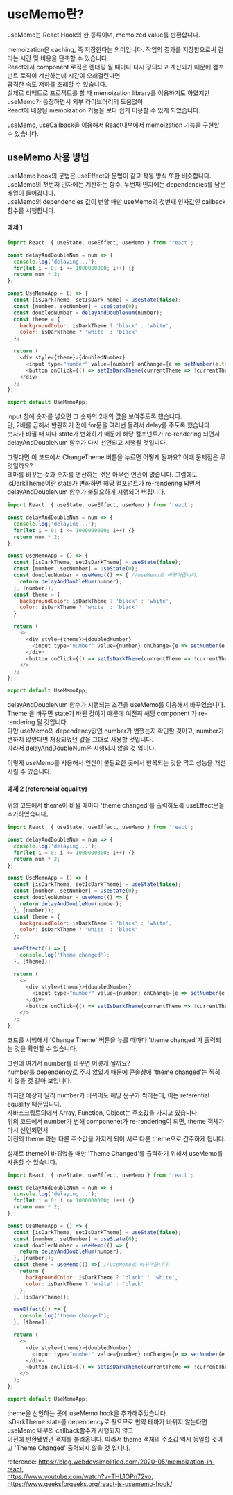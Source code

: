 # useMemo란?

useMemo는 React Hook의 한 종류이며, memoized value를 반환합니다.   

memoization은 caching, 즉 저장한다는 의미입니다. 작업의 결과를 저장함으로써 걸리는 시간 및 비용을 단축할 수 있습니다.    
React에서 component 로직은 렌더링 될 때마다 다시 정의되고 계산되기 때문에 컴포넌트 로직이 계산하는데 시간이 오래걸린다면   
급격한 속도 저하를 초래할 수 있습니다.   
실제로 리엑트로 프로젝트를 할 때 memoization library를 이용하기도 하였지만 useMemo가 등장하면서 외부 라이브러리의 도움없이   
React에 내장된 memoization 기능을 보다 쉽게 이용할 수 있게 되었습니다.

useMemo, useCallback을 이용해서 React내부에서 memoization 기능을 구현할 수 있습니다.

## useMemo 사용 방법

useMemo hook의 문법은 useEffect와 문법이 같고 작동 방식 또한 비슷합니다.   
useMemo의 첫번째 인자에는 계산하는 함수, 두번째 인자에는 dependencies를 담은 배열이 들어갑니다.   
useMemo의 dependencies 값이 변할 때만 useMemo의 첫번째 인자값인 callback함수를 시행합니다.   

#### 예제 1

```javascript
import React, { useState, useEffect, useMemo } from 'react';

const delayAndDoubleNum = num => {
  console.log('delaying...');
  for(let i = 0; i <= 1000000000; i++) {}
  return num * 2;
};

const UseMemoApp = () => {
  const [isDarkTheme, setIsDarkTheme] = useState(false);
  const [number, setNumber] = useState(0);
  const doubledNumber = delayAndDoubleNum(number);
  const theme = {
    backgroundColor: isDarkTheme ? 'black' : 'white',
    color: isDarkTheme ? 'white' : 'black'
  };

  return (
    <div style={theme}>{doubledNumber}
      <input type="number" value={number} onChange={e => setNumber(e.target.value)}/>
      <button onClick={() => setIsDarkTheme(currentTheme => !currentTheme)}>Change Theme</button>
    </div>
  );
};

export default UseMemoApp;

```
input 창에 숫자를 넣으면 그 숫자의 2배의 값을 보여주도록 했습니다.   
단, 2배를 곱해서 반환하기 전에 for문을 여러번 돌려서 delay를 주도록 했습니다.   
숫자가 바뀔 때 마다 state가 변화하기 때문에 해당 컴포넌트가 re-rendering 되면서 delayAndDoubleNum 함수가 다시 선언되고 시행될 것입니다.   
   
그렇다면 이 코드에서 ChangeTheme 버튼을 누르면 어떻게 될까요? 이때 문제점은 무엇일까요?   
테마를 바꾸는 것과 숫자를 연산하는 것은 아무런 연관이 없습니다. 그럼에도 isDarkTheme이란 state가 변화하면 해당 컴포넌트가 re-rendering 되면서   
delayAndDoubleNum 함수가 불필요하게 시행되어 버립니다.

```javascript
import React, { useState, useEffect, useMemo } from 'react';

const delayAndDoubleNum = num => {
  console.log('delaying...');
  for(let i = 0; i <= 1000000000; i++) {}
  return num * 2;
};

const UseMemoApp = () => {
  const [isDarkTheme, setIsDarkTheme] = useState(false);
  const [number, setNumber] = useState(0);
  const doubledNumber = useMemo(() => { //useMemo로 바꾸어줍니다.
    return delayAndDoubleNum(number);
  }, [number]);
  const theme = {
    backgroundColor: isDarkTheme ? 'black' : 'white',
    color: isDarkTheme ? 'white' : 'black'
  }

  return (
    <>
      <div style={theme}>{doubledNumber}
        <input type="number" value={number} onChange={e => setNumber(e.target.value)}/>
      </div>
      <button onClick={() => setIsDarkTheme(currentTheme => !currentTheme)}>Change Theme</button>
    </>
  );
};

export default UseMemoApp;
```
delayAndDoubleNum 함수가 시행되는 조건을 useMemo를 이용해서 바꾸었습니다.   
Theme 을 바꾸면 state가 바뀐 것이기 때문에 여전히 해당 component 가 re-rendering 될 것입니다.   
다만 useMemo의 dependency값인 number가 변했는지 확인할 것이고, number가 변하지 않았다면 저장되었던 값을 그대로 사용할 것입니다.   
따라서 delayAndDoubleNum은 시행되지 않을 것 입니다.    
   
이렇게 useMemo를 사용해서 연산이 불필요한 곳에서 반복되는 것을 막고 성능을 개선시킬 수 있습니다.   

#### 예제 2 (referencial equality)


위의 코드에서 theme이 바뀔 때마다 'theme changed'를 출력하도록 useEffect문을 추가하였습니다.   

```javascript
import React, { useState, useEffect, useMemo } from 'react';

const delayAndDoubleNum = num => {
  console.log('delaying...');
  for(let i = 0; i <= 1000000000; i++) {}
  return num * 2;
};

const UseMemoApp = () => {
  const [isDarkTheme, setIsDarkTheme] = useState(false);
  const [number, setNumber] = useState(0);
  const doubledNumber = useMemo(() => {
    return delayAndDoubleNum(number);
  }, [number]);
  const theme = {
    backgroundColor: isDarkTheme ? 'black' : 'white',
    color: isDarkTheme ? 'white' : 'black'
  };

  useEffect(() => {
    console.log('theme changed');
  }, [theme]);

  return (
    <>
      <div style={theme}>{doubledNumber}
        <input type="number" value={number} onChange={e => setNumber(e.target.value)}/>
      </div>
      <button onClick={() => setIsDarkTheme(currentTheme => !currentTheme)}>Change Theme</button>
    </>
  );
};

```
코드를 시행해서 'Change Theme' 버튼을 누를 때마다 'theme changed'가 출력되는 것을 확인할 수 있습니다.   
   
그런데 여기서 number를 바꾸면 어떻게 될까요?   
number를 dependency로 주지 않았기 때문에 콘솔창에 'theme changed'는 찍히지 않을 것 같아 보입니다.   
   
하지만 예상과 달리 number가 바뀌어도 해당 문구가 찍히는데, 이는 referential equality 때문입니다.   
자바스크립트의에서 Array, Function, Object는 주소값을 가지고 있습니다.   
위의 코드에서 number가 변해 componenet가 re-rendering이 되면, theme 객체가 다시 선언되면서   
이전의 theme 과는 다른 주소값을 가지게 되어 서로 다른 theme으로 간주하게 됩니다.   

실제로 theme이 바뀌었을 때만 'Theme Changed'를 출력하기 위해서 useMemo를 사용할 수 있습니다.

```javascript
import React, { useState, useEffect, useMemo } from 'react';

const delayAndDoubleNum = num => {
  console.log('delaying...');
  for(let i = 0; i <= 1000000000; i++) {}
  return num * 2;
};

const UseMemoApp = () => {
  const [isDarkTheme, setIsDarkTheme] = useState(false);
  const [number, setNumber] = useState(0);
  const doubledNumber = useMemo(() => {
    return delayAndDoubleNum(number);
  }, [number]);
  const theme = useMemo(() =>{ //useMemo로 바꾸어줍니다.
    return {
      backgroundColor: isDarkTheme ? 'black' : 'white',
      color: isDarkTheme ? 'white' : 'black'
    };
  }, [isDarkTheme]);

  useEffect(() => {
    console.log('theme changed');
  }, [theme]);

  return (
    <>
      <div style={theme}>{doubledNumber}
        <input type="number" value={number} onChange={e => setNumber(e.target.value)}/>
      </div>
      <button onClick={() => setIsDarkTheme(currentTheme => !currentTheme)}>Change Theme</button>
    </>
  );
};

export default UseMemoApp;
```
theme을 선언하는 곳에 useMemo hook을 추가해주었습니다.   
isDarkTheme state를 dependency로 줬으므로 만약 테마가 바뀌지 않는다면 useMemo 내부의 callback함수가 시행되지 않고   
이전에 반환됐었던 객체를 불러옵니다. 따라서 theme 객체의 주소값 역시 동일할 것이고 'Theme Changed' 출력되지 않을 것 입니다.   

reference: https://blog.webdevsimplified.com/2020-05/memoization-in-react,   
           https://www.youtube.com/watch?v=THL1OPn72vo,   
           https://www.geeksforgeeks.org/react-js-usememo-hook/
